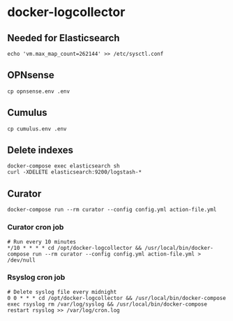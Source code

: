 # docker-logcollector

## Needed for Elasticsearch
    echo 'vm.max_map_count=262144' >> /etc/sysctl.conf

## OPNsense
    cp opnsense.env .env

## Cumulus
    cp cumulus.env .env

## Delete indexes
    docker-compose exec elasticsearch sh
    curl -XDELETE elasticsearch:9200/logstash-*

## Curator
    docker-compose run --rm curator --config config.yml action-file.yml
    
### Curator cron job
    # Run every 10 minutes
    */10 * * * * cd /opt/docker-logcollector && /usr/local/bin/docker-compose run --rm curator --config config.yml action-file.yml > /dev/null

### Rsyslog cron job
    # Delete syslog file every midnight
    0 0 * * * cd /opt/docker-logcollector && /usr/local/bin/docker-compose exec rsyslog rm /var/log/syslog && /usr/local/bin/docker-compose restart rsyslog >> /var/log/cron.log
